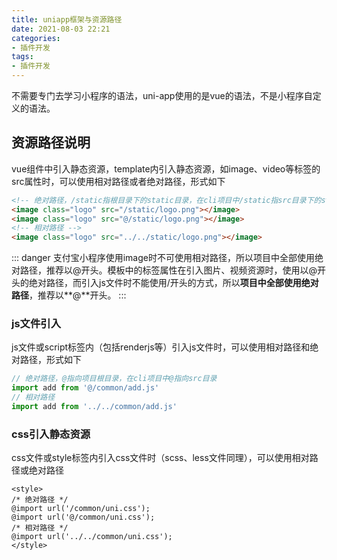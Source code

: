 ```yaml
---
title: uniapp框架与资源路径
date: 2021-08-03 22:21
categories:
- 插件开发
tags:
- 插件开发
---
```


不需要专门去学习小程序的语法，uni-app使用的是vue的语法，不是小程序自定义的语法。

<!-- more -->


## 资源路径说明
vue组件中引入静态资源，template内引入静态资源，如image、video等标签的src属性时，可以使用相对路径或者绝对路径，形式如下
```html
<!-- 绝对路径，/static指根目录下的static目录，在cli项目中/static指src目录下的static目录 -->
<image class="logo" src="/static/logo.png"></image>
<image class="logo" src="@/static/logo.png"></image>
<!-- 相对路径 -->
<image class="logo" src="../../static/logo.png"></image>
```
::: danger
支付宝小程序使用image时不可使用相对路径，所以项目中全部使用绝对路径，推荐以@开头。模板中的标签属性在引入图片、视频资源时，使用以@开头的绝对路径，而引入js文件时不能使用/开头的方式，所以**项目中全部使用绝对路径**，推荐以**@**开头。
:::


### js文件引入
js文件或script标签内（包括renderjs等）引入js文件时，可以使用相对路径和绝对路径，形式如下
```javascript
// 绝对路径，@指向项目根目录，在cli项目中@指向src目录
import add from '@/common/add.js'
// 相对路径
import add from '../../common/add.js'
```


### css引入静态资源
css文件或style标签内引入css文件时（scss、less文件同理），可以使用相对路径或绝对路径
```vue
<style>
/* 绝对路径 */
@import url('/common/uni.css');
@import url('@/common/uni.css');
/* 相对路径 */
@import url('../../common/uni.css');
</style>
```
